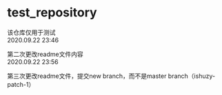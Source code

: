 # test_repository
该仓库仅用于测试<br>
2020.09.22  23:46

第二次更改readme文件内容<br>
2020.09.22  23:56

第三次更改readme文件，提交new branch，而不是master branch（ishuzy-patch-1）
